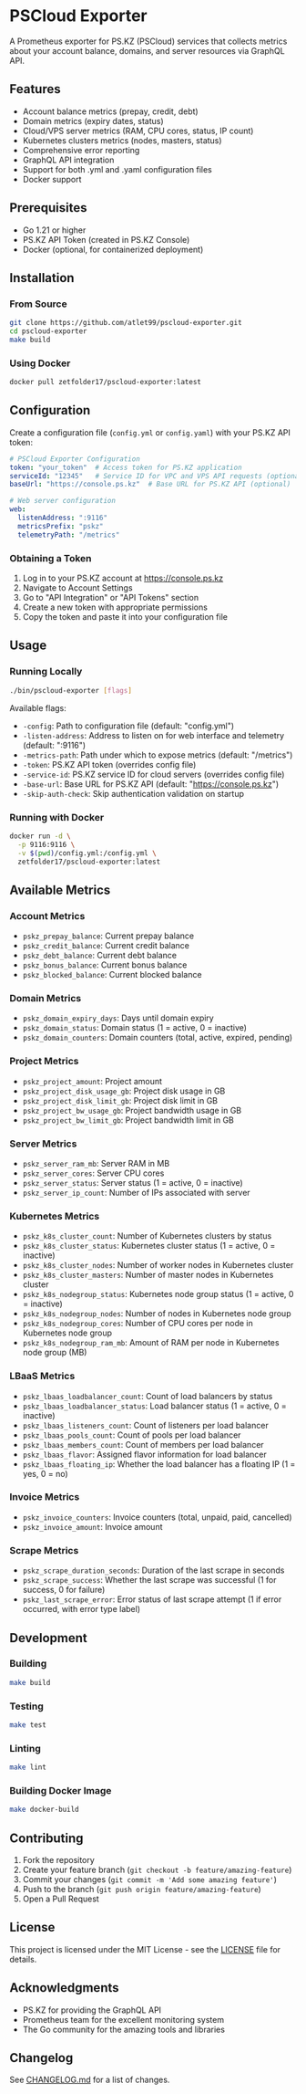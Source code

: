 # PSCloud Exporter

A Prometheus exporter for PS.KZ (PSCloud) services that collects metrics about your account balance, domains, and server resources via GraphQL API.

## Features

- Account balance metrics (prepay, credit, debt)
- Domain metrics (expiry dates, status)
- Cloud/VPS server metrics (RAM, CPU cores, status, IP count)
- Kubernetes clusters metrics (nodes, masters, status)
- Comprehensive error reporting
- GraphQL API integration
- Support for both .yml and .yaml configuration files
- Docker support

## Prerequisites

- Go 1.21 or higher
- PS.KZ API Token (created in PS.KZ Console)
- Docker (optional, for containerized deployment)

## Installation

### From Source

```bash
git clone https://github.com/atlet99/pscloud-exporter.git
cd pscloud-exporter
make build
```

### Using Docker

```bash
docker pull zetfolder17/pscloud-exporter:latest
```

## Configuration

Create a configuration file (`config.yml` or `config.yaml`) with your PS.KZ API token:

```yaml
# PSCloud Exporter Configuration
token: "your_token"  # Access token for PS.KZ application
serviceId: "12345"   # Service ID for VPC and VPS API requests (optional)
baseUrl: "https://console.ps.kz"  # Base URL for PS.KZ API (optional)

# Web server configuration
web:
  listenAddress: ":9116"
  metricsPrefix: "pskz"
  telemetryPath: "/metrics"
```

### Obtaining a Token

1. Log in to your PS.KZ account at https://console.ps.kz
2. Navigate to Account Settings
3. Go to "API Integration" or "API Tokens" section
4. Create a new token with appropriate permissions
5. Copy the token and paste it into your configuration file

## Usage

### Running Locally

```bash
./bin/pscloud-exporter [flags]
```

Available flags:
- `-config`: Path to configuration file (default: "config.yml")
- `-listen-address`: Address to listen on for web interface and telemetry (default: ":9116")
- `-metrics-path`: Path under which to expose metrics (default: "/metrics")
- `-token`: PS.KZ API token (overrides config file)
- `-service-id`: PS.KZ service ID for cloud servers (overrides config file)
- `-base-url`: Base URL for PS.KZ API (default: "https://console.ps.kz")
- `-skip-auth-check`: Skip authentication validation on startup

### Running with Docker

```bash
docker run -d \
  -p 9116:9116 \
  -v $(pwd)/config.yml:/config.yml \
  zetfolder17/pscloud-exporter:latest
```

## Available Metrics

### Account Metrics
- `pskz_prepay_balance`: Current prepay balance
- `pskz_credit_balance`: Current credit balance
- `pskz_debt_balance`: Current debt balance
- `pskz_bonus_balance`: Current bonus balance
- `pskz_blocked_balance`: Current blocked balance

### Domain Metrics
- `pskz_domain_expiry_days`: Days until domain expiry
- `pskz_domain_status`: Domain status (1 = active, 0 = inactive)
- `pskz_domain_counters`: Domain counters (total, active, expired, pending)

### Project Metrics
- `pskz_project_amount`: Project amount
- `pskz_project_disk_usage_gb`: Project disk usage in GB
- `pskz_project_disk_limit_gb`: Project disk limit in GB
- `pskz_project_bw_usage_gb`: Project bandwidth usage in GB
- `pskz_project_bw_limit_gb`: Project bandwidth limit in GB

### Server Metrics
- `pskz_server_ram_mb`: Server RAM in MB
- `pskz_server_cores`: Server CPU cores
- `pskz_server_status`: Server status (1 = active, 0 = inactive)
- `pskz_server_ip_count`: Number of IPs associated with server

### Kubernetes Metrics
- `pskz_k8s_cluster_count`: Number of Kubernetes clusters by status
- `pskz_k8s_cluster_status`: Kubernetes cluster status (1 = active, 0 = inactive)
- `pskz_k8s_cluster_nodes`: Number of worker nodes in Kubernetes cluster
- `pskz_k8s_cluster_masters`: Number of master nodes in Kubernetes cluster
- `pskz_k8s_nodegroup_status`: Kubernetes node group status (1 = active, 0 = inactive)
- `pskz_k8s_nodegroup_nodes`: Number of nodes in Kubernetes node group
- `pskz_k8s_nodegroup_cores`: Number of CPU cores per node in Kubernetes node group
- `pskz_k8s_nodegroup_ram_mb`: Amount of RAM per node in Kubernetes node group (MB)

### LBaaS Metrics
- `pskz_lbaas_loadbalancer_count`: Count of load balancers by status
- `pskz_lbaas_loadbalancer_status`: Load balancer status (1 = active, 0 = inactive)
- `pskz_lbaas_listeners_count`: Count of listeners per load balancer
- `pskz_lbaas_pools_count`: Count of pools per load balancer
- `pskz_lbaas_members_count`: Count of members per load balancer
- `pskz_lbaas_flavor`: Assigned flavor information for load balancer
- `pskz_lbaas_floating_ip`: Whether the load balancer has a floating IP (1 = yes, 0 = no)

### Invoice Metrics
- `pskz_invoice_counters`: Invoice counters (total, unpaid, paid, cancelled)
- `pskz_invoice_amount`: Invoice amount

### Scrape Metrics
- `pskz_scrape_duration_seconds`: Duration of the last scrape in seconds
- `pskz_scrape_success`: Whether the last scrape was successful (1 for success, 0 for failure)
- `pskz_last_scrape_error`: Error status of last scrape attempt (1 if error occurred, with error type label)

## Development

### Building

```bash
make build
```

### Testing

```bash
make test
```

### Linting

```bash
make lint
```

### Building Docker Image

```bash
make docker-build
```

## Contributing

1. Fork the repository
2. Create your feature branch (`git checkout -b feature/amazing-feature`)
3. Commit your changes (`git commit -m 'Add some amazing feature'`)
4. Push to the branch (`git push origin feature/amazing-feature`)
5. Open a Pull Request

## License

This project is licensed under the MIT License - see the [LICENSE](LICENSE) file for details.

## Acknowledgments

- PS.KZ for providing the GraphQL API
- Prometheus team for the excellent monitoring system
- The Go community for the amazing tools and libraries

## Changelog

See [CHANGELOG.md](CHANGELOG.md) for a list of changes.